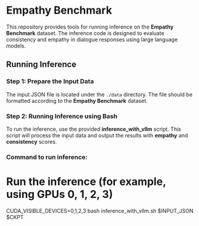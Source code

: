 # Empathy Benchmark

This repository provides tools for running inference on the **Empathy Benchmark** dataset. The inference code is designed to evaluate consistency and empathy in dialogue responses using large language models. 

## Running Inference

### Step 1: Prepare the Input Data

The input JSON file is located under the `./data` directory. The file should be formatted according to the **Empathy Benchmark** dataset.

### Step 2: Running Inference using Bash

To run the inference, use the provided **inference_with_vllm** script. This script will process the input data and output the results with **empathy** and **consistency** scores.

### Command to run inference:

# Run the inference (for example, using GPUs 0, 1, 2, 3)
CUDA_VISIBLE_DEVICES=0,1,2,3 bash inference_with_vllm.sh $INPUT_JSON $CKPT
